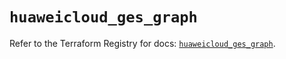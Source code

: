 # `huaweicloud_ges_graph`

Refer to the Terraform Registry for docs: [`huaweicloud_ges_graph`](https://registry.terraform.io/providers/huaweicloud/huaweicloud/1.71.1/docs/resources/ges_graph).
